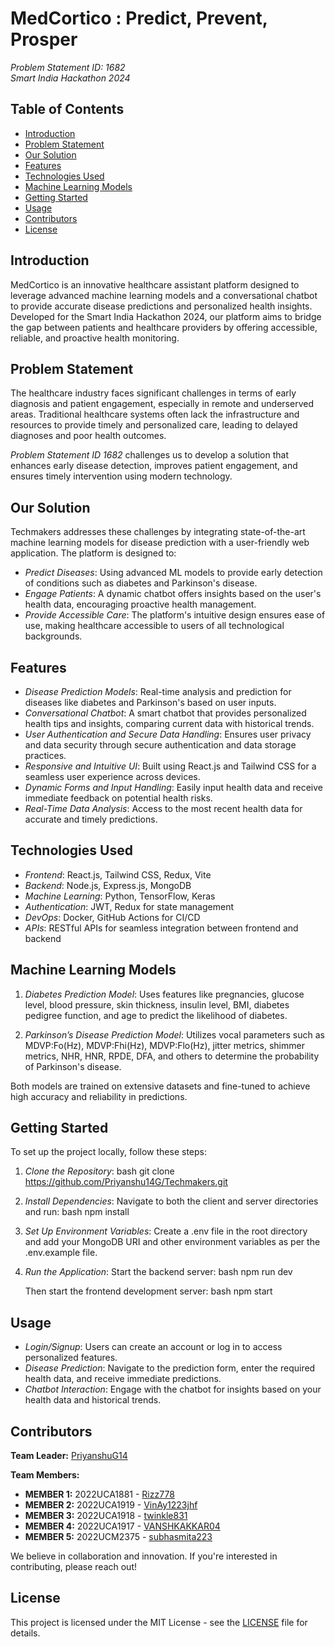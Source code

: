 # MedCortico : Predict, Prevent, Prosper

*Problem Statement ID: 1682*  
*Smart India Hackathon 2024*

## Table of Contents

- [Introduction](#introduction)
- [Problem Statement](#problem-statement)
- [Our Solution](#our-solution)
- [Features](#features)
- [Technologies Used](#technologies-used)
- [Machine Learning Models](#machine-learning-models)
- [Getting Started](#getting-started)
- [Usage](#usage)
- [Contributors](#contributors)
- [License](#license)

## Introduction

MedCortico is an innovative healthcare assistant platform designed to leverage advanced machine learning models and a conversational chatbot to provide accurate disease predictions and personalized health insights. Developed for the Smart India Hackathon 2024, our platform aims to bridge the gap between patients and healthcare providers by offering accessible, reliable, and proactive health monitoring.

## Problem Statement

The healthcare industry faces significant challenges in terms of early diagnosis and patient engagement, especially in remote and underserved areas. Traditional healthcare systems often lack the infrastructure and resources to provide timely and personalized care, leading to delayed diagnoses and poor health outcomes.

*Problem Statement ID 1682* challenges us to develop a solution that enhances early disease detection, improves patient engagement, and ensures timely intervention using modern technology.

## Our Solution

Techmakers addresses these challenges by integrating state-of-the-art machine learning models for disease prediction with a user-friendly web application. The platform is designed to:
- *Predict Diseases*: Using advanced ML models to provide early detection of conditions such as diabetes and Parkinson's disease.
- *Engage Patients*: A dynamic chatbot offers insights based on the user's health data, encouraging proactive health management.
- *Provide Accessible Care*: The platform's intuitive design ensures ease of use, making healthcare accessible to users of all technological backgrounds.

## Features

- *Disease Prediction Models*: Real-time analysis and prediction for diseases like diabetes and Parkinson's based on user inputs.
- *Conversational Chatbot*: A smart chatbot that provides personalized health tips and insights, comparing current data with historical trends.
- *User Authentication and Secure Data Handling*: Ensures user privacy and data security through secure authentication and data storage practices.
- *Responsive and Intuitive UI*: Built using React.js and Tailwind CSS for a seamless user experience across devices.
- *Dynamic Forms and Input Handling*: Easily input health data and receive immediate feedback on potential health risks.
- *Real-Time Data Analysis*: Access to the most recent health data for accurate and timely predictions.


## Technologies Used

- *Frontend*: React.js, Tailwind CSS, Redux, Vite
- *Backend*: Node.js, Express.js, MongoDB
- *Machine Learning*: Python, TensorFlow, Keras
- *Authentication*: JWT, Redux for state management
- *DevOps*: Docker, GitHub Actions for CI/CD
- *APIs*: RESTful APIs for seamless integration between frontend and backend

## Machine Learning Models

1. *Diabetes Prediction Model*: Uses features like pregnancies, glucose level, blood pressure, skin thickness, insulin level, BMI, diabetes pedigree function, and age to predict the likelihood of diabetes.
   
2. *Parkinson’s Disease Prediction Model*: Utilizes vocal parameters such as MDVP:Fo(Hz), MDVP:Fhi(Hz), MDVP:Flo(Hz), jitter metrics, shimmer metrics, NHR, HNR, RPDE, DFA, and others to determine the probability of Parkinson's disease.

Both models are trained on extensive datasets and fine-tuned to achieve high accuracy and reliability in predictions.

## Getting Started

To set up the project locally, follow these steps:

1. *Clone the Repository*:
   bash
   git clone https://github.com/Priyanshu14G/Techmakers.git
   
2. *Install Dependencies*:
   Navigate to both the client and server directories and run:
   bash
   npm install
   
3. *Set Up Environment Variables*:
   Create a .env file in the root directory and add your MongoDB URI and other environment variables as per the .env.example file.

4. *Run the Application*:
   Start the backend server:
   bash
   npm run dev
   
   Then start the frontend development server:
   bash
   npm start
   

## Usage

- *Login/Signup*: Users can create an account or log in to access personalized features.
- *Disease Prediction*: Navigate to the prediction form, enter the required health data, and receive immediate predictions.
- *Chatbot Interaction*: Engage with the chatbot for insights based on your health data and historical trends.

## Contributors

**Team Leader:** [PriyanshuG14](https://github.com/Priyanshu14G)

**Team Members:**
- **MEMBER 1:** 2022UCA1881 - [Rizz778](https://github.com/Rizz778)
- **MEMBER 2:** 2022UCA1919 - [VinAy1223jhf](https://github.com/VinAy1223jhf)
- **MEMBER 3:** 2022UCA1918 - [twinkle831](https://github.com/twinkle831)
- **MEMBER 4:** 2022UCA1917 - [VANSHKAKKAR04](https://github.com/VANSHKAKKAR04)
- **MEMBER 5:** 2022UCM2375 - [subhasmita223](https://github.com/subhasmita223)

We believe in collaboration and innovation. If you're interested in contributing, please reach out!

## License

This project is licensed under the MIT License - see the [LICENSE](LICENSE) file for details.
